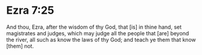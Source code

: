 # Ezra 7:25

And thou, Ezra, after the wisdom of thy God, that [is] in thine hand, set magistrates and judges, which may judge all the people that [are] beyond the river, all such as know the laws of thy God; and teach ye them that know [them] not.